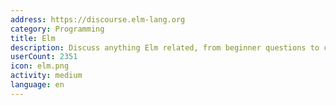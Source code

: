 ```yaml
---
address: https://discourse.elm-lang.org
category: Programming
title: Elm
description: Discuss anything Elm related, from beginner questions to compiler design.
userCount: 2351
icon: elm.png
activity: medium
language: en
---
```

